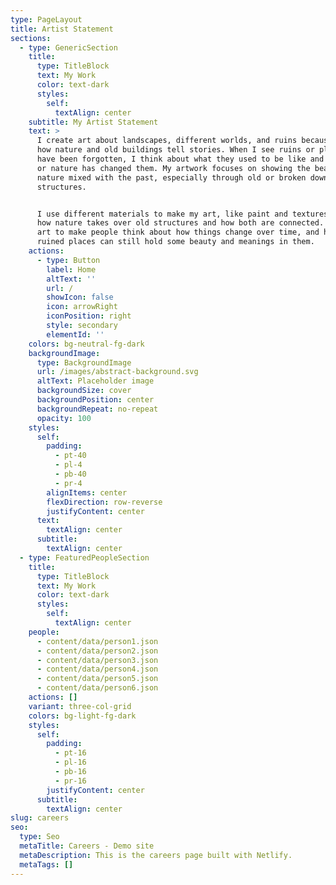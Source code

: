 ```yaml
---
type: PageLayout
title: Artist Statement
sections:
  - type: GenericSection
    title:
      type: TitleBlock
      text: My Work
      color: text-dark
      styles:
        self:
          textAlign: center
    subtitle: My Artist Statement
    text: >
      I create art about landscapes, different worlds, and ruins because I love
      how nature and old buildings tell stories. When I see ruins or places that
      have been forgotten, I think about what they used to be like and how time
      or nature has changed them. My artwork focuses on showing the beauty of
      nature mixed with the past, especially through old or broken down
      structures.


      I use different materials to make my art, like paint and textures to show
      how nature takes over old structures and how both are connected. I want my
      art to make people think about how things change over time, and how most
      ruined places can still hold some beauty and meanings in them.
    actions:
      - type: Button
        label: Home
        altText: ''
        url: /
        showIcon: false
        icon: arrowRight
        iconPosition: right
        style: secondary
        elementId: ''
    colors: bg-neutral-fg-dark
    backgroundImage:
      type: BackgroundImage
      url: /images/abstract-background.svg
      altText: Placeholder image
      backgroundSize: cover
      backgroundPosition: center
      backgroundRepeat: no-repeat
      opacity: 100
    styles:
      self:
        padding:
          - pt-40
          - pl-4
          - pb-40
          - pr-4
        alignItems: center
        flexDirection: row-reverse
        justifyContent: center
      text:
        textAlign: center
      subtitle:
        textAlign: center
  - type: FeaturedPeopleSection
    title:
      type: TitleBlock
      text: My Work
      color: text-dark
      styles:
        self:
          textAlign: center
    people:
      - content/data/person1.json
      - content/data/person2.json
      - content/data/person3.json
      - content/data/person4.json
      - content/data/person5.json
      - content/data/person6.json
    actions: []
    variant: three-col-grid
    colors: bg-light-fg-dark
    styles:
      self:
        padding:
          - pt-16
          - pl-16
          - pb-16
          - pr-16
        justifyContent: center
      subtitle:
        textAlign: center
slug: careers
seo:
  type: Seo
  metaTitle: Careers - Demo site
  metaDescription: This is the careers page built with Netlify.
  metaTags: []
---
```


